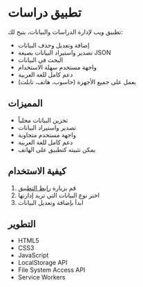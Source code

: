 # تطبيق دراسات

تطبيق ويب لإدارة الدراسات والبيانات، يتيح لك:
- إضافة وتعديل وحذف البيانات
- تصدير واستيراد البيانات بصيغة JSON
- البحث في البيانات
- واجهة مستخدم سهلة الاستخدام
- دعم كامل للغة العربية
- يعمل على جميع الأجهزة (حاسوب، هاتف، تابلت)

## المميزات
- تخزين البيانات محلياً
- تصدير واستيراد البيانات
- واجهة مستخدم متجاوبة
- دعم كامل للغة العربية
- يمكن تثبيته كتطبيق على الهاتف

## كيفية الاستخدام
1. قم بزيارة [رابط التطبيق](https://[your-username].github.io/studies-app)
2. اختر نوع البيانات التي تريد إدارتها
3. ابدأ بإضافة وتعديل البيانات

## التطوير
- HTML5
- CSS3
- JavaScript
- LocalStorage API
- File System Access API
- Service Workers
